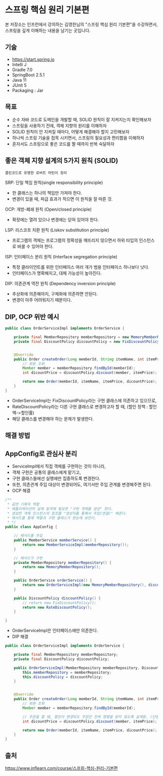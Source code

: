 # 스프링 핵심 원리 기본편


본 저장소는 인프런에서 강의하는 김영한님의 "스프링 핵심 원리 기본편"을 수강하면서,
스프링을 깊게 이해하는 내용을 남기는 곳입니다.

## 기술

- https://start.spring.io
- Intelli J
- Gradle 7.0
- SpringBoot 2.5.1
- Java 11
- JUnit 5
- Packaging : Jar


## 목표

- 순수 자바 코드로 도메인을 개발할 때, SOLID 원칙이 잘 지켜지는지 확인해보자
- 스프링을 사용하기 전에, 객체 지향의 원리를 이해하자
- SOLID 원칙이 안 지켜질 때마다, 어떻게 해결해야 할지 고민해보자
- 하나씩 스프링 기술을 접목 시키면서, 스프링의 필요성과 편리함을 이해하자
- 혼자서도 스프링으로 좋은 코드를 짤 때까지 반복 숙달하자




## 좋은 객체 지향 설계의 5가지 원칙 (SOLID)
    클린코드로 유명한 로버트 마틴이 정리

SRP: 단일 책임 원칙(single responsibility principle)
- 한 클래스는 하나의 책임만 가져야 한다.
- 변경이 있을 때, 파급 효과가 적으면 이 원칙을 잘 따른 것.

    
OCP: 개방-폐쇄 원칙 (Open/closed principle)
- 확장에는 열려 있으나 변경에는 닫혀 있어야 한다.
  
  
LSP: 리스코프 치환 원칙 (Liskov substitution principle)
- 프로그램의 객체는 프로그램의 정확성을 깨뜨리지 않으면서 하위 타입의 인스턴스로 바꿀 수 있어야 한다.
  
  
ISP: 인터페이스 분리 원칙 (Interface segregation principle)
- 특정 클라이언트를 위한 인터페이스 여러 개가 범용 인터페이스 하나보다 낫다.
- 인터페이스가 명확해지고, 대체 가능성이 높아진다.


DIP: 의존관계 역전 원칙 (Dependency inversion principle)
- 추상화에 의존해야지, 구체화에 의존하면 안된다.
- 변경이 아주 어려워지기 때문이다.






## DIP, OCP 위반 예시
```java
public class OrderServiceImpl implements OrderService {

    private final MemberRepository memberRepository = new MemoryMemberRepository();
    private final DiscountPolicy discountPolicy = new FixDiscountPolicy();


    @Override
    public Order createOrder(Long memberId, String itemName, int itemPrice) {
        // 회원 조회
        Member member = memberRepository.findById(memberId);
        int dicountPrice = discountPolicy.discount(member, itemPrice);

        return new Order(memberId, itemName, itemPrice, dicountPrice);
    }
}
```

- OrderServiceImpl는 FixDiscountPolicy라는 구현 클래스에 의존하고 있으므로,
- RateDiscountPolicy라는 다른 구현 클래스로 변경하고자 할 때, (할인 정책 : 할인액->할인률)
- 해당 클래스를 변경해야 하는 문제가 발생한다.



## 해결 방법
## AppConfig로 관심사 분리

- ServiceImpl에서 직접 객체를 구현하는 것이 아니라,
- 객체 구현은 공통의 클래스에게 맡기고,
- 구현 클래스들에선 실행에만 집중하도록 변경한다.
- 또한, 의존관계 주입 대상이 변경되어도, 여기서만 주입 관계를 변경해주면 된다.
- OCP 해결

```java
/**
 * 공연 기획자 역할
 * 애플리케이션의 실제 동작에 필요한 "구현 객체를 생성" 한다.
 * 생성한 객체 인스턴스의 참조를 "생성자를 통해서 주입(연결)" 해준다.
 * 메서드를 통해 역할과 구현 클래스가 한눈에 보인다.
 * */
public class AppConfig {

    // 메서드를 주입
    public MemberService memberService() {
        return new MemberServiceImpl(memberRepository());
    }

    // 메서드가 구현
    private MemberRepository memberRepository() {
        return new MemoryMemberRepository();
    }

    public OrderService orderService() {
        return new OrderServiceImpl(new MemoryMemberRepository(), discountPolicy());
    }

    public DiscountPolicy discountPolicy() {
        // return new FixDiscountPolicy();
        return new RateDiscountPolicy();
    }

}

```

- OrderServiceImpl은 인터페이스에만 의존한다.
- DIP 해결


```java
public class OrderServiceImpl implements OrderService {

    private final MemberRepository memberRepository;
    private final DiscountPolicy discountPolicy;

    public OrderServiceImpl(MemberRepository memberRepository, DiscountPolicy discountPolicy) {
        this.memberRepository = memberRepository;
        this.discountPolicy = discountPolicy;
    }


    @Override
    public Order createOrder(Long memberId, String itemName, int itemPrice) {
        // 회원 조회
        Member member = memberRepository.findById(memberId);

        // 주문을 할 때, 할인이 변경되도 주문은 전혀 영향을 받지 않도록 설계함. (단일 책임 원칙)
        int dicountPrice = discountPolicy.discount(member, itemPrice);

        return new Order(memberId, itemName, itemPrice, dicountPrice);
    }
}
```





## 출처

https://www.inflearn.com/course/스프링-핵심-원리-기본편
